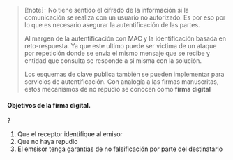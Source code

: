 > [!note]-
> No tiene sentido el cifrado de la información si la comunicación se realiza con un usuario no autorizado. Es por eso por lo que es necesario asegurar la autentificación de las partes.
> 
> Al margen de la autentificación con MAC y la identificación basada en reto-respuesta. Ya que este ultimo puede ser victima de un ataque por repetición donde se envía el mismo mensaje que se recibe y entidad que consulta se responde a si misma con la solución.
> 
> Los esquemas de clave publica también se pueden implementar para servicios de autentificación. Con analogía a las firmas manuscritas, estos mecanismos de no repudio se conocen como **firma digital**
> 

#### Objetivos de la firma digital.
?
1. Que el receptor identifique al emisor
2. Que no haya repudio
3. El emsisor tenga garantías de no falsificación por parte del destinatario <!--SR:!2024-01-30,2,250-->

